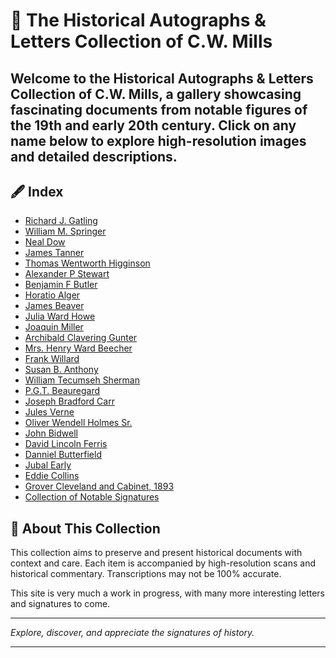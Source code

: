 # 📜 The Historical Autographs & Letters Collection of C.W. Mills

Welcome to the **Historical Autographs & Letters Collection of C.W. Mills**, a gallery showcasing fascinating documents from notable figures of the 19th and early 20th century. Click on any name below to explore high-resolution images and detailed descriptions.
---

## 🖋️ Index

- [Richard J. Gatling](gatling.md)
- [William M. Springer](springer.md)
- [Neal Dow](dow.md)
- [James Tanner](tanner.md)
- [Thomas Wentworth Higginson](higginson.md)
- [Alexander P Stewart](stewart.md)
- [Benjamin F Butler](butler.md)
- [Horatio Alger](alger.md)
- [James Beaver](beaver.md)
- [Julia Ward Howe](howe.md)
- [Joaquin Miller](miller.md)
- [Archibald Clavering Gunter](gunter.md)
- [Mrs. Henry Ward Beecher](beecher.md)
- [Frank Willard](willard.md)
- [Susan B. Anthony](anthony.md)
- [William Tecumseh Sherman](sherman.md)
- [P.G.T. Beauregard](beauregard.md)
- [Joseph Bradford Carr](carr.md)
- [Jules Verne](verne.md)
- [Oliver Wendell Holmes Sr.](holmes.md)
- [John Bidwell](bidwell.md)
- [David Lincoln Ferris](ferris.md)
- [Danniel Butterfield](butterfield.md)
- [Jubal Early](early.md)
- [Eddie Collins](collins.md)
- [Grover Cleveland and Cabinet, 1893](cleveland.md)
- [Collection of Notable Signatures](signatures.md)

## 🔎 About This Collection

This collection aims to preserve and present historical documents with context and care. Each item is accompanied by high-resolution scans and historical commentary. Transcriptions may not be 100% accurate.

This site is very much a work in progress, with many more interesting letters and signatures to come.

---

*Explore, discover, and appreciate the signatures of history.*

---
